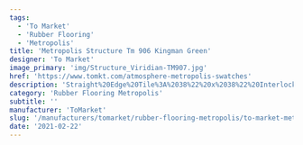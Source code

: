 ```yaml
---
tags:
  - 'To Market'
  - 'Rubber Flooring'
  - 'Metropolis'
title: 'Metropolis Structure Tm 906 Kingman Green'
designer: 'To Market'
image_primary: 'img/Structure_Viridian-TM907.jpg'
href: 'https://www.tomkt.com/atmosphere-metropolis-swatches'
description: 'Straight%20Edge%20Tile%3A%2038%22%20x%2038%22%20Interlocking%20Tile%3A%2037%22%20x%2037%22'
category: 'Rubber Flooring Metropolis'
subtitle: ''
manufacturer: 'ToMarket'
slug: '/manufacturers/tomarket/rubber-flooring-metropolis/to-market-metropolis-structure-tm-906-kingman-green'
date: '2021-02-22'
---
```

